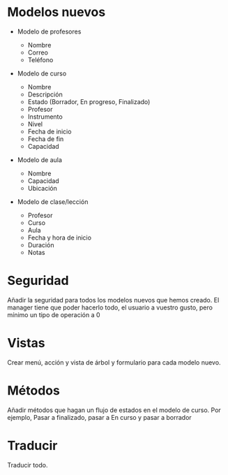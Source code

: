# Modelos nuevos

* Modelo de profesores
  * Nombre
  * Correo
  * Teléfono

* Modelo de curso
  * Nombre
  * Descripción
  * Estado (Borrador, En progreso, Finalizado)
  * Profesor
  * Instrumento
  * Nivel
  * Fecha de inicio
  * Fecha de fin
  * Capacidad
 
* Modelo de aula
  * Nombre
  * Capacidad
  * Ubicación

* Modelo de clase/lección
  * Profesor
  * Curso
  * Aula
  * Fecha y hora de inicio
  * Duración
  * Notas
 
# Seguridad

Añadir la seguridad para todos los modelos nuevos que hemos creado. El manager tiene que poder hacerlo todo, el usuario a vuestro gusto, pero mínimo un tipo de operación a 0

# Vistas

Crear menú, acción y vista de árbol y formulario para cada modelo nuevo.

# Métodos

Añadir métodos que hagan un flujo de estados en el modelo de curso. Por ejemplo, Pasar a finalizado, pasar a En curso y pasar a borrador


# Traducir

Traducir todo.
